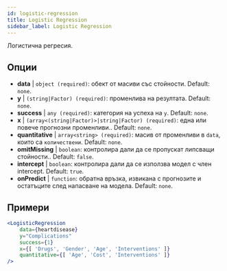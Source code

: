 ```yaml
---
id: logistic-regression
title: Logistic Regression
sidebar_label: Logistic Regression
---
```


Логистична регресия.

## Опции

* __data__ | `object (required)`: обект от масиви със стойности. Default: `none`.
* __y__ | `(string|Factor) (required)`: променлива на резултата. Default: `none`.
* __success__ | `any (required)`: категория на успеха на `y`. Default: `none`.
* __x__ | `(array<(string|Factor)>|string|Factor) (required)`: една или повече прогнозни променливи.. Default: `none`.
* __quantitative__ | `array<string> (required)`: масив от променливи в `data`, които са `количествени`. Default: `none`.
* __omitMissing__ | `boolean`: контролира дали да се пропускат липсващи стойности.. Default: `false`.
* __intercept__ | `boolean`: контролира дали да се използва модел с член intercept. Default: `true`.
* __onPredict__ | `function`: обратна връзка, извикана с прогнозите и остатъците след напасване на модела. Default: `none`.


## Примери

```jsx live
<LogisticRegression 
    data={heartdisease} 
    y="Complications"
    success={1}
    x={[ 'Drugs', 'Gender', 'Age', 'Interventions' ]}
    quantitative={[ 'Age', 'Cost', 'Interventions' ]}
/>
```

